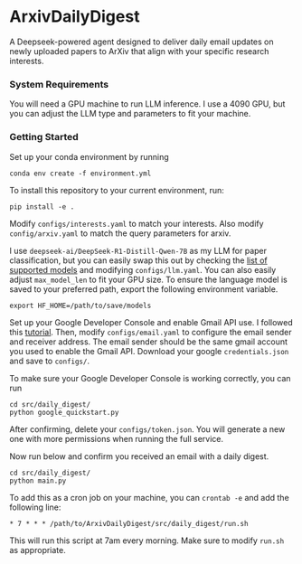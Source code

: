 # ArxivDailyDigest

A Deepseek-powered agent designed to deliver daily email updates on newly uploaded papers to ArXiv that align with your specific research interests.

### System Requirements

You will need a GPU machine to run LLM inference. I use a 4090 GPU, but you can adjust the LLM type and parameters to fit your machine.

### Getting Started

Set up your conda environment by running
```
conda env create -f environment.yml
```

To install this repository to your current environment, run:

```
pip install -e .
```

Modify `configs/interests.yaml` to match your interests. Also modify `config/arxiv.yaml` to match the query parameters for arxiv.

I use `deepseek-ai/DeepSeek-R1-Distill-Qwen-7B` as my LLM for paper classification, but you can easily swap this out by checking the [list of supported models](https://docs.vllm.ai/en/latest/models/supported_models.html) and modifying `configs/llm.yaml`. You can also easily adjust `max_model_len` to fit your GPU size. To ensure the language model is saved to your preferred path, export the following environment variable.

```
export HF_HOME=/path/to/save/models
```

Set up your Google Developer Console and enable Gmail API use. I followed this [tutorial](https://mailtrap.io/blog/send-emails-with-gmail-api/). Then, modify `configs/email.yaml` to configure the email sender and receiver address. The email sender should be the same gmail account you used to enable the Gmail API. Download your google `credentials.json` and save to `configs/`.

To make sure your Google Developer Console is working correctly, you can run

```
cd src/daily_digest/
python google_quickstart.py
```

After confirming, delete your `configs/token.json`. You will generate a new one with more permissions when running the full service.

Now run below and confirm you received an email with a daily digest.

```
cd src/daily_digest/
python main.py
```

To add this as a cron job on your machine, you can `crontab -e` and add the following line:
```
* 7 * * * /path/to/ArxivDailyDigest/src/daily_digest/run.sh
```
This will run this script at 7am every morning. Make sure to modify `run.sh` as appropriate.